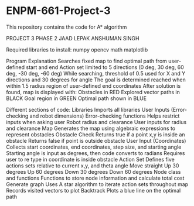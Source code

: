 # ENPM-661-Project-3

This repository contains the code for A* algorithm 

PROJECT 3 PHASE 2
JAAD LEPAK
ANSHUMAN SINGH

Required libraries to install:
numpy
opencv
math
matplotlib

Program Explanation
  Searches fixed map to find optimal path from user-defined start and end
  Action set limited to 5 directions (0 deg, 30 deg, 60 deg, -30 deg, -60 deg)
  While searching, threshold of 0.5 used for X and Y directions and 30 degrees for angle
  The goal is determined reached when within 1.5 radius region of user-defined end coordinates
  After solution is found, map is displayed with:
    Obstacles in RED
    Explored vector paths in BLACK
    Goal region in GREEN
    Optimal path shown in BLUE

Different sections of code:
Libraries
  Imports all libraries
User Inputs (Error-checking and robot dimensions)
  Error-checking functions
    Helps restrict inputs when asking user
  Robot radius and clearance
    User inputs for radius and clearance
Map
  Generates the map using algebraic expressions to represent obstacles
Obstacle Check
  Returns true if a point x,y is inside an obstacle
  Returns false if point is outside obstacle
User Input (Coordinates)
  Collects start coordinates, end coordinates, step size, and starting angle
  Starting angle is input as degrees, then code converts to radians
  Requires user to re type in coordinate is inside obstacle
Action Set
  Defines five actions sets relative to current x,y, and theta angle
    Move straight
    Up 30 degrees
    Up 60 degrees
    Down 30 degrees
    Down 60 degrees
Node class and functions
  Functions to store node information and calculate total cost
Generate graph
  Uses A star algorithm to iterate action sets throughout map
  Records visited vectors to plot
Backtrack
  Plots a blue line on the optimal path
